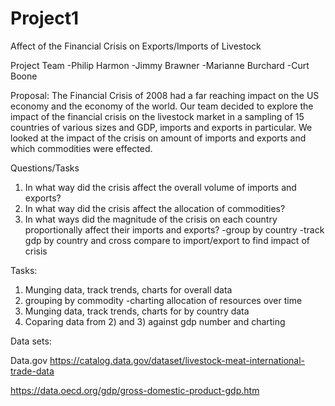 # Project1

Affect of the Financial Crisis on Exports/Imports of Livestock

Project Team
-Philip Harmon
-Jimmy Brawner
-Marianne Burchard
-Curt Boone

Proposal:  The Financial Crisis of 2008 had a far reaching impact on the US economy and the economy of the world.  Our team decided to explore the impact of the financial crisis on the livestock market in a sampling of 15 countries of various sizes and GDP, imports and exports in particular.  We looked at the impact of the crisis on amount of imports and exports and which commodities were effected.

Questions/Tasks
1) In what way did the crisis affect the overall volume of imports and exports?
2) In what way did the crisis affect the allocation of commodities?
3) In what ways did the magnitude of the crisis on each country proportionally affect their imports and exports?
  -group by country
  -track gdp by country and cross compare to import/export to find impact of crisis

Tasks:
1) Munging data, track trends, charts for overall data
2) grouping by commodity -charting allocation of resources over time
3) Munging data, track trends, charts for by country data
4) Coparing data from 2) and 3) against gdp number and charting

Data sets:

Data.gov 
https://catalog.data.gov/dataset/livestock-meat-international-trade-data

https://data.oecd.org/gdp/gross-domestic-product-gdp.htm

